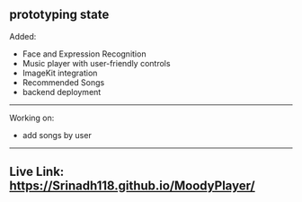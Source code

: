 ## prototyping state
Added:
- Face and Expression Recognition
- Music player with user-friendly controls
- ImageKit integration
- Recommended Songs
- backend deployment
---
Working on:
- add songs by user
---
## Live Link: https://Srinadh118.github.io/MoodyPlayer/
